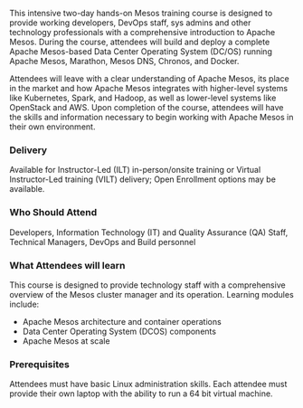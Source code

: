 <!-- Mesos Foundation -->

This intensive two-day hands-on Mesos training course is designed to provide working developers, DevOps staff, sys admins and other technology professionals with a comprehensive introduction to Apache Mesos. During the course, attendees will build and deploy a complete Apache Mesos-based Data Center Operating System (DC/OS) running Apache Mesos, Marathon, Mesos DNS, Chronos, and Docker.

Attendees will leave with a clear understanding of Apache Mesos, its place in the market and how Apache Mesos integrates with higher-level systems like Kubernetes, Spark, and Hadoop, as well as lower-level systems like OpenStack and AWS. Upon completion of the course, attendees will have the skills and information necessary to begin working with Apache Mesos in their own environment.

### Delivery

Available for Instructor-Led (ILT) in-person/onsite training or Virtual Instructor-Led training (VILT) delivery; Open Enrollment options may be available.


### Who Should Attend

Developers, Information Technology (IT) and Quality Assurance (QA) Staff, Technical Managers, DevOps and Build personnel


### What Attendees will learn

This course is designed to provide technology staff with a comprehensive overview of the Mesos cluster manager and its
operation. Learning modules include:

- Apache Mesos architecture and container operations
- Data Center Operating System (DCOS) components
- Apache Mesos at scale


### Prerequisites

Attendees must have basic Linux administration skills. Each attendee must provide their own laptop with the ability to
run a 64 bit virtual machine.



